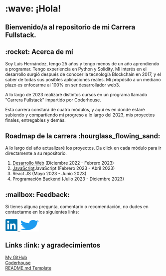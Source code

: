 <h1>:wave: ¡Hola!</h1>
<h2>Bienvenido/a al repositorio de mi Carrera Fullstack.</h2>

<h2>:rocket: Acerca de mí</h2>
<p>Soy Luis Hernández, tengo 25 años y tengo menos de un año aprendiendo a programar. Tengo experiencia en Python y Solidity. Mi interés en el desarrollo surgió después de conocer la tecnología Blockchain en 2017, y el saber de todas sus posibles aplicaciones reales. Mi propósito a un mediano plazo es enfocarme al 100% en ser desarrollador web3.</p>
<p>A lo largo de 2023 realizaré distintos cursos en un programa llamado "Carrera Fullstack" impartido por Coderhouse.</p>
<p>Esta carrera constará de cuatro módulos, y aquí es en donde estaré subiendo y compartiendo mi progreso a lo largo del 2023, mis proyectos finales, entregables y demás.</p>

<h2>Roadmap de la carrera :hourglass_flowing_sand:</h2>
<p>A lo largo del año actualizaré los proyectos. Da click en cada módulo para ir directamente a su repositorio.</p>
<ol>
    <li><a href="https://github.com/0xluish/Desarrollo-Web">Desarrollo Web</a> (Diciembre 2022 - Febrero 2023)</li>
    <li><a href="https://github.com/0xluish/JavaScript">JavaScript</a>JavaScript (Febrero 2023 - Abril 2023)</li>
    <li><!--<a href="https://github.com/0xluish/03-Carrera-Fullstack/tree/master/02.%20ReactJS">ReactJS</a>-->
        React JS (Mayo 2023 - Junio 2023)</li>
    <li><!--<a href="https://github.com/0xluish/03-Carrera-Fullstack/tree/master/02.%20Programacion%20Backend">Prograación Backedn</a>-->
        Programación Backend (Julio 2023 - Diciembre 2023)</li>
</ol>

<h2>:mailbox: Feedback:</h2>
<p>Si tienes alguna pregunta, comentario o recomendación, no dudes en contactarme en los siguientes links:</br></p>

<a href="https://www.linkedin.com/in/luishernandezsolis/"> 
    <img src="https://github.com/devicons/devicon/blob/master/icons/linkedin/linkedin-original.svg" title="LinkedIn" alt="LinkedIn" width="40" height="40">&nbsp;
</a>
<a href="https://twitter.com/0xluish">
    <img src="https://github.com/devicons/devicon/blob/master/icons/twitter/twitter-original.svg" title="Twitter" alt="Twitter" width="60" height="40"></br>
</a>

<h2>Links :link: y agradecimientos</h2>
<a href="https://github.com/0xluish">My GitHub</br></a>
<a href="https://www.coderhouse.com">Coderhouse</br></a>
<a href="https://readme.so/editor">README.md Template</a>